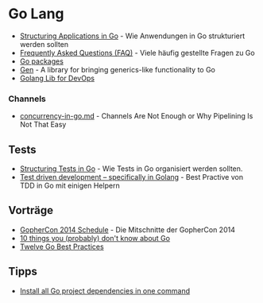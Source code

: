 # Go Lang

* [Structuring Applications in Go](https://medium.com/@benbjohnson/structuring-applications-in-go-3b04be4ff091) - Wie Anwendungen in Go strukturiert werden sollten
* [Frequently Asked Questions (FAQ)](http://golang.org/doc/faq) - Viele häufig gestellte Fragen zu Go
* [Go packages](https://medium.com/code-adventures/go-packages-8bb0d12ab12c)
* [Gen](https://clipperhouse.github.io/gen/) - A library for bringing generics-like functionality to Go
* [Golang Lib for DevOps](https://github.com/mindreframer/golang-devops-stuff)

### Channels

* [concurrency-in-go.md](https://gist.github.com/kachayev/21e7fe149bc5ae0bd878) - Channels Are Not Enough or Why Pipelining Is Not That Easy

## Tests
* [Structuring Tests in Go](https://medium.com/@benbjohnson/structuring-tests-in-go-46ddee7a25c) - Wie Tests in Go organisiert werden sollten.
* [Test driven development – specifically in Golang](http://blog.stretchr.com/2014/03/05/test-driven-development-specifically-in-golang/) - Best Practive von TDD in Go mit einigen Helpern

## Vorträge

* [GopherCon 2014 Schedule](http://confreaks.com/events/gophercon2014) - Die Mitschnitte der GopherCon 2014
* [10 things you (probably) don't know about Go](http://talks.golang.org/2012/10things.slide)
* [Twelve Go Best Practices](http://talks.golang.org/2013/bestpractices.slide#1)

## Tipps

* [Install all Go project dependencies in one command](https://coderwall.com/p/arxtja)

